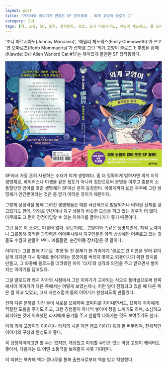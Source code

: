 ```yaml
---
layout: post
title: "캐릭터와 이야기가 괜찮은 SF 창작동화 - 외계 고양이 클로드 1"
category: 도서
tags: [책, 소설, SF, 동화, 창작동화, 성장, 조니 마르시아노, 에밀리 체노웨스, 롭 모마르츠, 장혜란, 북스그라운드, 북카페 책과 콩나무, 서평]
---
```


'조니 마르시아노(Johnny Marciano)',
'에밀리 체노웨스(Emily Chenoweth)'가 쓰고
'롭 모마르츠(Robb Mommaerts)'가 삽화를 그린
'외계 고양이 클로드 1: 추방된 황제(Klawde: Evil Alien Warlord Cat #1)'는
재미있게 볼만한 SF 창작동화다.

![표지](/images/book/klawde-evil-alien-warlord-cat-1-book-w600.jpg)

SF에서 가장 흔히 사용하는 소재가 외계 생명체다.
좀 더 정확하게 말하자면 외계 지적 생명체로,
바이러스나 미생물 같은 정도가 아니라
집단으로써 문명을 이루고
충분히 소통할만한 언어를 갖춘 생명체가 SF에선 흔히 등장한다.
이렇게까지 넓은 우주에
그런 생명체가 인간뿐이라는 것은 좀 믿기 어려운 것이기 때문이다.

그렇게 상상력을 통해 그려진 생명체들은
때론 극단적으로 발달되거나 비약된 신체를 갖고있기도 한데,
의외로 인간이나 지구 생물과 비슷한 모습을 하고 있는 경우가 더 많다.
아무래도 그 편이 감정이입할 수 있는 이야기를 끌어나가기 좋기 때문이다.

그런 점은 이 소설도 다를바 없다.
겉보기에는 고양이와 똑같은 생명체인데,
지적 능력이나 그를통해 축적한 과학력은 어마무시해서
지구인들은 아직 상상에만 머무르고 있는 것들도 수월히 만들어 낸다.
예를들면, 순간이동 장치같은 것 말이다.

이야기는 그를 통해 지구로 '추방'된 전 황제가
한 가족에게 '클로드'란 이름을 얻어 같이 살게 되지만
다시 황제로 돌아가려는 꿍꿍이를 버리지 못하고
되돌아가기 위한 장치를 만들고,
그 와중에 클로드를 데려왔던 아이 '라지'와 생각과 의견을 주고 받으면서 벌어지는 이야기를 담고있다.

그걸 클로드와 라지 각자의 시점에서 그린 이야기가 교차되는 식으로 풀어냄으로써
한쪽에서의 이야기가 다른 쪽에서는 어떻게 보였는지나,
어떤 일이 진행되고 있을 때 다른 쪽은 뭘 하고 있었고,
그게 자연스럽게 둘의 이야기가 완성되도록 만들었다.

전혀 다른 문화를 가진 둘이 서로를 오해하며 코미디를 자아내면서도,
묘하게 각자에게 적절한 도움을 주기도 하고,
그런 경험들이 하나씩 쌓이며 정을 느끼기도 하며,
소심하고 회피하는 것에 익숙했던 라지에게 용기를 주고 한발짝 나아가는 것도 보여주기도 한다.

이게 외계 고양이의 이야기나
라지의 시골 자연 캠프 이야기 등과 잘 버무려져,
전체적인 이야기의 구성과 완성도가 좋다.

꼭 긍정적이라고만 할 수는 없지만, 개성있고 미워할 수만은 없는 악당 고양이 캐릭터도 좋아서,
다음에는 또 어떤 소동극을 보여줄지 사뭇 기대된다.



<div class="im im-info">
이 리뷰는 북카페 책과 콩나무를 통해 출판사로부터 책을 받고 작성했다.
</div>

